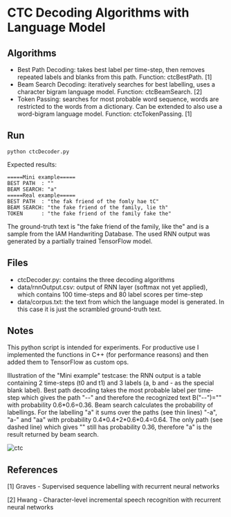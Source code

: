 # CTC Decoding Algorithms with Language Model

## Algorithms
- Best Path Decoding: takes best label per time-step, then removes repeated labels and blanks from this path. Function: ctcBestPath. \[1]
- Beam Search Decoding: iteratively searches for best labelling, uses a character bigram language model. Function: ctcBeamSearch. \[2]
- Token Passing: searches for most probable word sequence, words are restricted to the words from a dictionary. Can be extended to also use a word-bigram language model. Function: ctcTokenPassing. \[1]

## Run
```python ctcDecoder.py```

Expected results:
```
=====Mini example=====
BEST PATH  : ""
BEAM SEARCH: "a"
=====Real example=====
BEST PATH  : "the fak friend of the fomly hae tC"
BEAM SEARCH: "the fake friend of the family, lie th"
TOKEN      : "the fake friend of the family fake the"
```

The ground-truth text is "the fake friend of the family, like the" and is a sample from the IAM Handwriting Database. 
The used RNN output was generated by a partially trained TensorFlow model.

## Files
- ctcDecoder.py: contains the three decoding algorithms
- data/rnnOutput.csv: output of RNN layer (softmax not yet applied), which contains 100 time-steps and 80 label scores per time-step
- data/corpus.txt: the text from which the language model is generated. In this case it is just the scrambled ground-truth text.

## Notes
This python script is intended for experiments. 
For productive use I implemented the functions in C++ (for performance reasons) and then added them to TensorFlow as custom ops.

Illustration of the "Mini example" testcase: the RNN output is a table containing 2 time-steps (t0 and t1) and 3 labels (a, b and - as the special blank label).
Best path decoding takes the most probable label per time-step which gives the path "--" and therefore the recognized text B("--")="" with probability 0.6\*0.6=0.36.
Beam search calculates the probability of labellings. For the labelling "a" it sums over the paths (see thin lines) "-a", "a-" and "aa" with probability 0.4\*0.4+2\*0.6\*0.4=0.64.
The only path (see dashed line) which gives "" still has probability 0.36, therefore "a" is the result returned by beam search.

![ctc](./doc/ctc.png)

## References

\[1] Graves - Supervised sequence labelling with recurrent neural networks

\[2] Hwang - Character-level incremental speech recognition with recurrent neural networks
